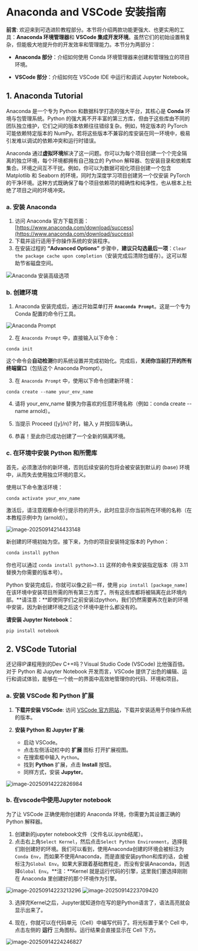 # Anaconda and VSCode 安装指南

**前言**: 欢迎来到可选进阶教程部分。本节将介绍两款功能更强大、也更实用的工具：**Anaconda 环境管理器**和 **VSCode 集成开发环境**。虽然它们的初始设置稍复杂，但能极大地提升你的开发效率和管理能力。本节分为两部分：

-   **Anaconda 部分**：介绍如何使用 Conda 环境管理器来创建和管理独立的项目环境。

-   **VSCode 部分**：介绍如何在 VSCode IDE 中运行和调试 Jupyter Notebook。

## 1. Anaconda Tutorial

Anaconda 是一个专为 Python 和数据科学打造的强大平台，其核心是 **Conda** 环境与包管理系统。Python 的强大离不开丰富的第三方库，但由于这些库由不同的团队独立维护，它们之间的版本依赖往往错综复杂。例如，特定版本的 PyTorch 可能依赖特定版本的 NumPy。若将这些版本不兼容的库安装在同一环境中，极易引发难以调试的依赖冲突和运行时错误。

Anaconda 通过**虚拟环境**解决了这一问题。你可以为每个项目创建一个个完全隔离的独立环境，每个环境都拥有自己独立的 Python 解释器、包安装目录和依赖库集合。环境之间互不干扰。例如，你可以为数据可视化项目创建一个包含 Matplotlib 和 Seaborn 的环境，同时为深度学习项目创建另一个仅安装 PyTorch 的干净环境。这种方式既确保了每个项目依赖项的精确性和纯净性，也从根本上杜绝了项目之间的环境冲突。

### a. 安装 Anaconda

1.  访问 Anaconda 官方下载页面：[https://www.anaconda.com/download/success](https://www.anaconda.com/download/success)
2.  下载并运行适用于你操作系统的安装程序。
3.  在安装过程的 **“Advanced Options”** 步骤中，**建议只勾选最后一项**：`Clear the package cache upon completion`（安装完成后清除包缓存）。这可以帮助节省磁盘空间。

![Anaconda 安装高级选项](../media/image-20250914195509285.png)

### b. 创建环境

1. Anaconda 安装完成后，通过开始菜单打开 **`Anaconda Prompt`**。这是一个专为 Conda 配置的命令行工具。

![Anaconda Prompt](../media/image-20250914213721571.png)

2. 在 `Anaconda Prompt` 中，直接输入以下命令：
```
conda init
```

   这个命令会**自动检测**你的系统设置并完成初始化。完成后，**关闭你当前打开的所有终端窗口**（包括这个 Anaconda Prompt）。

3. 在 `Anaconda Prompt` 中，使用以下命令创建新环境：

```
conda create --name your_env_name
```

4. 请将 your_env_name 替换为你喜欢的任意环境名称（例如：conda create --name arnold）。

5. 当提示 Proceed ([y]/n)? 时，输入 y 并按回车确认。

6. 恭喜！至此你已成功创建了一个全新的隔离环境。

### c. 在环境中安装 Python 和所需库
首先，必须激活你的新环境，否则后续安装的包将会被安装到默认的 (base) 环境中，从而失去使用独立环境的意义。

使用以下命令激活环境：
```
conda activate your_env_name
```

激活后，请注意观察命令行提示符的开头，此时应显示你当前所在环境的名称（在本教程示例中为 (arnold)）。

![image-20250914214433148](..\media\image-20250914214433148.png)

新创建的环境初始为空。接下来，为你的项目安装特定版本的 Python：

```bash
conda install python
```
你也可以通过 `conda install python=3.11` 这样的命令来安装指定版本（将 3.11 替换为你需要的版本号）。

Python 安装完成后，你就可以像之前一样，使用 `pip install [package_name]` 在该环境中安装项目所需的所有第三方库了。所有这些库都将被隔离在此环境内部。**请注意：**即使同学们之前安装过python，我们仍然需要再次在新的环境中安装，因为新创建环境之后这个环境中是什么都没有的。

**请安装 Jupyter Notebook：**

```bash
pip install notebook
```


## 2. VSCode Tutorial

还记得IP课程用到的Dev C++吗？Visual Studio Code (VSCode) 比他强百倍。对于 Python 和 Jupyter Notebook 开发而言，VSCode 提供了出色的编辑、运行和调试体验，能够在一个统一的界面中高效地管理你的代码、环境和项目。

### a. 安装 VSCode 和 Python 扩展

1.  **下载并安装 VSCode**:
    访问 [VSCode 官方网站](https://code.visualstudio.com/)，下载并安装适用于你操作系统的版本。

2.  **安装 Python 和 Jupyter 扩展**:
    -   启动 VSCode。
    -   点击左侧活动栏中的 **扩展** 图标 打开扩展视图。
    -   在搜索框中输入 `Python`。
    -   找到 **Python** 扩展，点击 **Install** 按钮。
    -   同样方式，安装 **Jupyter**。

![image-20250914222826984](..\media\image-20250914222826984.png)

### b. 在vscode中使用Jupyter notebook
为了让 VSCode 正确使用你创建的 Anaconda 环境，你需要为其设置正确的 Python 解释器。

1.  创建新的jupyter notebook文件（文件名以.ipynb结尾）。
2.  点击右上角`Select Kernel`，然后点击`Select Python Environment`，选择我们刚创建好的环境。我们可以看到，使用Anaconda创建的环境会被标注为`Conda Env`，而如果不使用Anaconda，而是直接安装python和库的话，会被标注为`Global Env`。如果大家跟着基础教程走，而没有安装Anaconda，则选择`Global Env`。**注：**Kernel 就是运行代码的引擎，这里我们要选择刚刚在 Anaconda 里创建好的那个环境作为引擎。

![image-20250914223213296](..\media\image-20250914223213296.png)
![image-20250914223709420](..\media\image-20250914223709420.png)

3. 选择完Kernel之后，Jupyter就知道你在写的是Python语言了，语法高亮就会显示出来了。
   
4. 现在，你就可以在代码单元（Cell）中编写代码了。将光标置于某个 Cell 中，点击左侧的 **运行** 三角图标。运行结果会直接显示在 Cell 下方。


![image-20250914224246827](..\media\image-20250914224246827.png)

